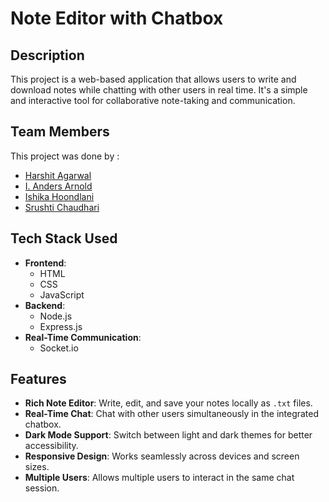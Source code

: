 # Note Editor with Chatbox

## Description
This project is a web-based application that allows users to write and download notes while chatting with other users in real time. It's a simple and interactive tool for collaborative note-taking and communication.
## Team Members
This project was done by :

* [Harshit Agarwal](https://github.com/HarshitAgarwal7)
* [I. Anders Arnold](https://github.com/asquare004)
* [Ishika Hoondlani](https://github.com/ishikahoondlani26)
* [Srushti Chaudhari](https://github.com/srushtichaudhari7)
  
## Tech Stack Used
- **Frontend**:
  - HTML
  - CSS
  - JavaScript
- **Backend**:
  - Node.js
  - Express.js
- **Real-Time Communication**:
  - Socket.io

## **Features**

- **Rich Note Editor**: Write, edit, and save your notes locally as `.txt` files.
- **Real-Time Chat**: Chat with other users simultaneously in the integrated chatbox.
- **Dark Mode Support**: Switch between light and dark themes for better accessibility.
- **Responsive Design**: Works seamlessly across devices and screen sizes.
- **Multiple Users**: Allows multiple users to interact in the same chat session.

